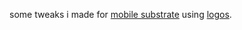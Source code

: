 some tweaks i made for [mobile substrate](https://theapplewiki.com/wiki/Cydia_Substrate) using [logos](https://theos.dev/docs/logos).
